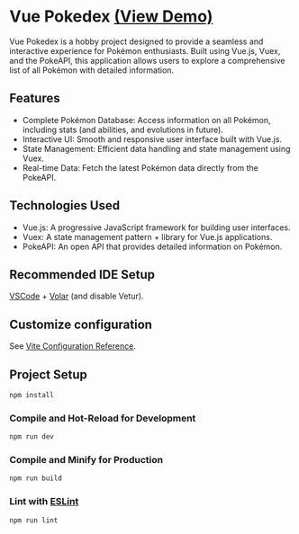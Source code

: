 # Vue Pokedex [(View Demo)](https://vue-pokedex-coral.vercel.app/)

Vue Pokedex is a hobby project designed to provide a seamless and interactive experience for Pokémon enthusiasts. Built using Vue.js, Vuex, and the PokeAPI, this application allows users to explore a comprehensive list of all Pokémon with detailed information.

## Features

- Complete Pokémon Database: Access information on all Pokémon, including stats (and abilities, and evolutions in future).
- Interactive UI: Smooth and responsive user interface built with Vue.js.
- State Management: Efficient data handling and state management using Vuex.
- Real-time Data: Fetch the latest Pokémon data directly from the PokeAPI.

## Technologies Used

- Vue.js: A progressive JavaScript framework for building user interfaces.
- Vuex: A state management pattern + library for Vue.js applications.
- PokeAPI: An open API that provides detailed information on Pokémon.

## Recommended IDE Setup

[VSCode](https://code.visualstudio.com/) + [Volar](https://marketplace.visualstudio.com/items?itemName=Vue.volar) (and disable Vetur).

## Customize configuration

See [Vite Configuration Reference](https://vitejs.dev/config/).

## Project Setup

```sh
npm install
```

### Compile and Hot-Reload for Development

```sh
npm run dev
```

### Compile and Minify for Production

```sh
npm run build
```

### Lint with [ESLint](https://eslint.org/)

```sh
npm run lint
```
